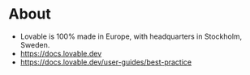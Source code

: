 # About

- Lovable is 100% made in Europe, with headquarters in Stockholm, Sweden.
- https://docs.lovable.dev
- https://docs.lovable.dev/user-guides/best-practice
